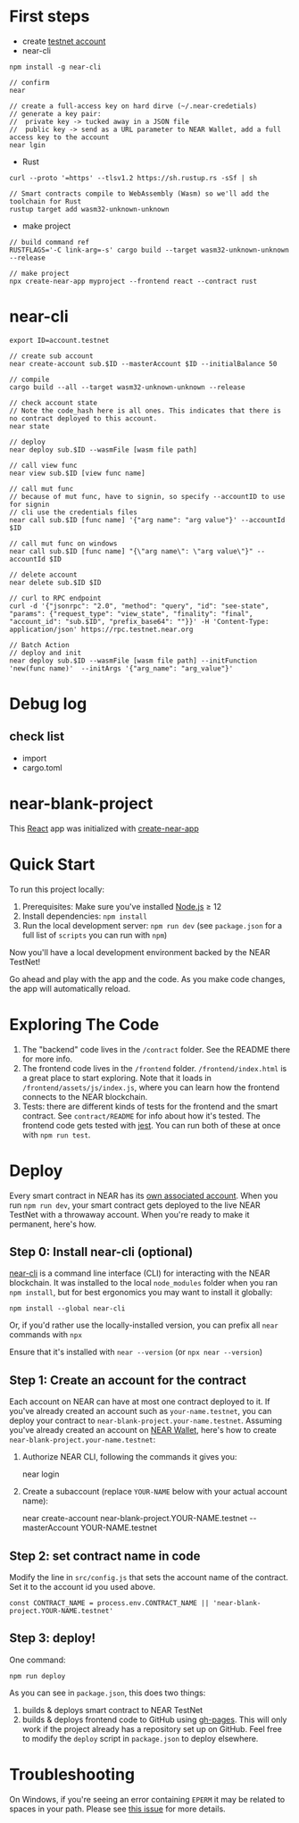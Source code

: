 # First steps
- create [testnet account](https://wallet.testnet.near.org/)
- near-cli
```
npm install -g near-cli

// confirm
near

// create a full-access key on hard dirve (~/.near-credetials)
// generate a key pair:
//  private key -> tucked away in a JSON file
//  public key -> send as a URL parameter to NEAR Wallet, add a full access key to the account
near lgin
```
- Rust
```
curl --proto '=https' --tlsv1.2 https://sh.rustup.rs -sSf | sh

// Smart contracts compile to WebAssembly (Wasm) so we'll add the toolchain for Rust
rustup target add wasm32-unknown-unknown
```
- make project
```
// build command ref
RUSTFLAGS='-C link-arg=-s' cargo build --target wasm32-unknown-unknown --release

// make project
npx create-near-app myproject --frontend react --contract rust
```

# near-cli
```
export ID=account.testnet

// create sub account
near create-account sub.$ID --masterAccount $ID --initialBalance 50

// compile
cargo build --all --target wasm32-unknown-unknown --release

// check account state
// Note the code_hash here is all ones. This indicates that there is no contract deployed to this account.
near state

// deploy
near deploy sub.$ID --wasmFile [wasm file path]

// call view func
near view sub.$ID [view func name]

// call mut func
// because of mut func, have to signin, so specify --accountID to use for signin
// cli use the credentials files
near call sub.$ID [func name] '{"arg name": "arg value"}' --accountId $ID

// call mut func on windows
near call sub.$ID [func name] "{\"arg name\": \"arg value\"}" --accountId $ID

// delete account
near delete sub.$ID $ID

// curl to RPC endpoint
curl -d '{"jsonrpc": "2.0", "method": "query", "id": "see-state", "params": {"request_type": "view_state", "finality": "final", "account_id": "sub.$ID", "prefix_base64": ""}}' -H 'Content-Type: application/json' https://rpc.testnet.near.org

// Batch Action
// deploy and init
near deploy sub.$ID --wasmFile [wasm file path] --initFunction 'new(func name)'  --initArgs '{"arg_name": "arg_value"}'
```

# Debug log
## check list
- import
- cargo.toml

near-blank-project
==================

This [React] app was initialized with [create-near-app]


Quick Start
===========

To run this project locally:

1. Prerequisites: Make sure you've installed [Node.js] ≥ 12
2. Install dependencies: `npm install`
3. Run the local development server: `npm run dev` (see `package.json` for a
   full list of `scripts` you can run with `npm`)

Now you'll have a local development environment backed by the NEAR TestNet!

Go ahead and play with the app and the code. As you make code changes, the app will automatically reload.


Exploring The Code
==================

1. The "backend" code lives in the `/contract` folder. See the README there for
   more info.
2. The frontend code lives in the `/frontend` folder. `/frontend/index.html` is a great
   place to start exploring. Note that it loads in `/frontend/assets/js/index.js`, where you
   can learn how the frontend connects to the NEAR blockchain.
3. Tests: there are different kinds of tests for the frontend and the smart
   contract. See `contract/README` for info about how it's tested. The frontend
   code gets tested with [jest]. You can run both of these at once with `npm
   run test`.


Deploy
======

Every smart contract in NEAR has its [own associated account][NEAR accounts]. When you run `npm run dev`, your smart contract gets deployed to the live NEAR TestNet with a throwaway account. When you're ready to make it permanent, here's how.


Step 0: Install near-cli (optional)
-------------------------------------

[near-cli] is a command line interface (CLI) for interacting with the NEAR blockchain. It was installed to the local `node_modules` folder when you ran `npm install`, but for best ergonomics you may want to install it globally:

    npm install --global near-cli

Or, if you'd rather use the locally-installed version, you can prefix all `near` commands with `npx`

Ensure that it's installed with `near --version` (or `npx near --version`)


Step 1: Create an account for the contract
------------------------------------------

Each account on NEAR can have at most one contract deployed to it. If you've already created an account such as `your-name.testnet`, you can deploy your contract to `near-blank-project.your-name.testnet`. Assuming you've already created an account on [NEAR Wallet], here's how to create `near-blank-project.your-name.testnet`:

1. Authorize NEAR CLI, following the commands it gives you:

      near login

2. Create a subaccount (replace `YOUR-NAME` below with your actual account name):

      near create-account near-blank-project.YOUR-NAME.testnet --masterAccount YOUR-NAME.testnet


Step 2: set contract name in code
---------------------------------

Modify the line in `src/config.js` that sets the account name of the contract. Set it to the account id you used above.

    const CONTRACT_NAME = process.env.CONTRACT_NAME || 'near-blank-project.YOUR-NAME.testnet'


Step 3: deploy!
---------------

One command:

    npm run deploy

As you can see in `package.json`, this does two things:

1. builds & deploys smart contract to NEAR TestNet
2. builds & deploys frontend code to GitHub using [gh-pages]. This will only work if the project already has a repository set up on GitHub. Feel free to modify the `deploy` script in `package.json` to deploy elsewhere.


Troubleshooting
===============

On Windows, if you're seeing an error containing `EPERM` it may be related to spaces in your path. Please see [this issue](https://github.com/zkat/npx/issues/209) for more details.


  [React]: https://reactjs.org/
  [create-near-app]: https://github.com/near/create-near-app
  [Node.js]: https://nodejs.org/en/download/package-manager/
  [jest]: https://jestjs.io/
  [NEAR accounts]: https://docs.near.org/docs/concepts/account
  [NEAR Wallet]: https://wallet.testnet.near.org/
  [near-cli]: https://github.com/near/near-cli
  [gh-pages]: https://github.com/tschaub/gh-pages
